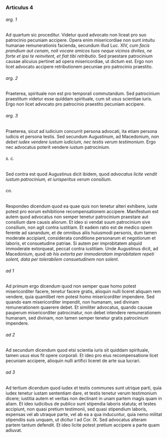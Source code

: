 ### Articulus 4

###### arg. 1
Ad quartum sic proceditur. Videtur quod advocato non liceat pro suo patrocinio pecuniam accipere. Opera enim misericordiae non sunt intuitu humanae remunerationis facienda, secundum illud Luc. XIV, *cum facis prandium aut cenam, noli vocare amicos tuos neque vicinos divites, ne forte et ipsi te reinvitent, et fiat tibi retributio*. Sed praestare patrocinium causae alicuius pertinet ad opera misericordiae, ut dictum est. Ergo non licet advocato accipere retributionem pecuniae pro patrocinio praestito.

###### arg. 2
Praeterea, spirituale non est pro temporali commutandum. Sed patrocinium praestitum videtur esse quiddam spirituale, cum sit usus scientiae iuris. Ergo non licet advocato pro patrocinio praestito pecuniam accipere.

###### arg. 3
Praeterea, sicut ad iudicium concurrit persona advocati, ita etiam persona iudicis et persona testis. Sed secundum Augustinum, ad Macedonium, *non debet iudex vendere iustum iudicium, nec testis verum testimonium*. Ergo nec advocatus poterit vendere iustum patrocinium.

###### s. c.
Sed contra est quod Augustinus dicit ibidem, quod *advocatus licite vendit iustum patrocinium, et iurisperitus verum consilium*.

###### co.
Respondeo dicendum quod ea quae quis non tenetur alteri exhibere, iuste potest pro eorum exhibitione recompensationem accipere. Manifestum est autem quod advocatus non semper tenetur patrocinium praestare aut consilium dare causis aliorum. Et ideo si vendat suum patrocinium sive consilium, non agit contra iustitiam. Et eadem ratio est de medico opem ferente ad sanandum, et de omnibus aliis huiusmodi personis, dum tamen moderate accipiant, considerata conditione personarum et negotiorum et laboris, et consuetudine patriae. Si autem per improbitatem aliquid immoderate extorqueat, peccat contra iustitiam. Unde Augustinus dicit, ad Macedonium, quod *ab his extorta per immoderatam improbitatem repeti solent, data per tolerabilem consuetudinem non solent*.

###### ad 1
Ad primum ergo dicendum quod non semper quae homo potest misericorditer facere, tenetur facere gratis, alioquin nulli liceret aliquam rem vendere, quia quamlibet rem potest homo misericorditer impendere. Sed quando eam misericorditer impendit, non humanam, sed divinam remunerationem quaerere debet. Et similiter advocatus, quando causae pauperum misericorditer patrocinatur, non debet intendere remunerationem humanam, sed divinam, non tamen semper tenetur gratis patrocinium impendere.

###### ad 2
Ad secundum dicendum quod etsi scientia iuris sit quiddam spirituale, tamen usus eius fit opere corporali. Et ideo pro eius recompensatione licet pecuniam accipere, alioquin nulli artifici liceret de arte sua lucrari.

###### ad 3
Ad tertium dicendum quod iudex et testis communes sunt utrique parti, quia iudex tenetur iustam sententiam dare, et testis tenetur verum testimonium dicere; iustitia autem et veritas non declinant in unam partem magis quam in aliam. Et ideo iudicibus de publico sunt stipendia laboris statuta; et testes accipiunt, non quasi pretium testimonii, sed quasi stipendium laboris, expensas vel ab utraque parte, vel ab ea a qua inducuntur, quia nemo militat stipendiis suis unquam, ut dicitur I ad Cor. IX. Sed advocatus alteram partem tantum defendit. Et ideo licite potest pretium accipere a parte quam adiuvat.

